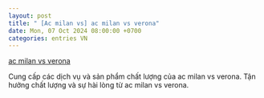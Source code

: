 ```yaml
---
layout: post
title: " [Ac milan vs] ac milan vs verona"
date: Mon, 07 Oct 2024 08:00:00 +0700
categories: entries VN
---
```

[ac milan vs verona](https://vasep.com.vn/xsn/ac%20milan%20vs%20verona)

Cung cấp các dịch vụ và sản phẩm chất lượng của ac milan vs verona. Tận hưởng chất lượng và sự hài lòng từ ac milan vs verona.️

